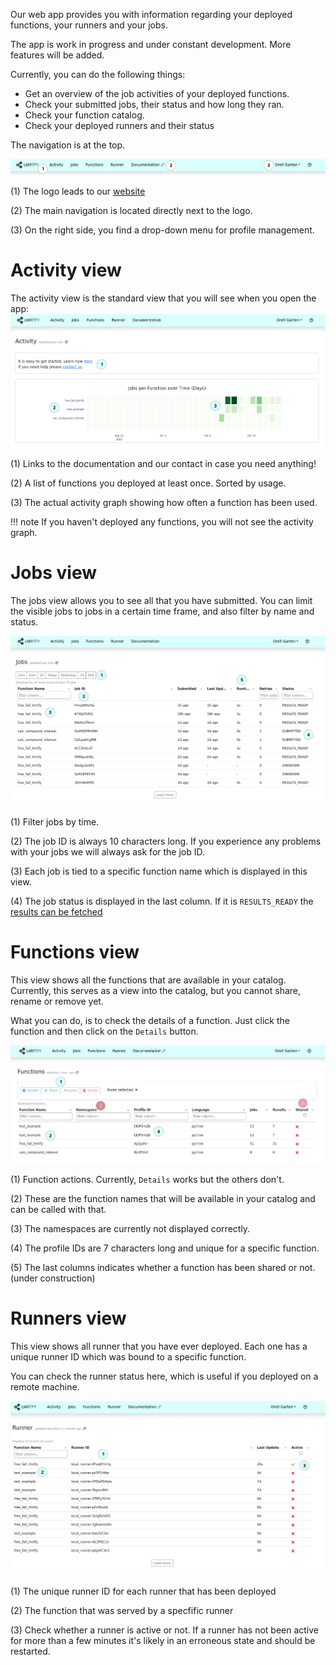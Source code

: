 Our web app provides you with information regarding your deployed functions, your runners and 
your jobs. 

The app is work in progress and under constant development. More features will be added. 

Currently, you can do the following things:

* Get an overview of the job activities of your deployed functions.
* Check your submitted jobs, their status and how long they ran.
* Check your function catalog. 
* Check your deployed runners and their status

The navigation is at the top.

![Navigation](../../images/app_nav_annotated.png)

(1) The logo leads to our [website](https://lmrt.fyi)

(2) The main navigation is located directly next to the logo. 

(3) On the right side, you find a drop-down menu for profile management.

# Activity view
The activity view is the standard view that you will see when you open the app:
![Activity](../../images/app_activity_annotated.png)


(1) Links to the documentation and our contact in case you need anything!

(2) A list of functions you deployed at least once. Sorted by usage.

(3) The actual activity graph showing how often a function has been used.

!!! note
    If you haven't deployed any functions, you will not see the activity graph.

# Jobs view
The jobs view allows you to see all that you have submitted. You can limit the visible jobs to jobs
in a certain time frame, and also filter by name and status.

![Jobs](../../images/app_jobs_annotated.png)

(1) Filter jobs by time.

(2) The job ID is always 10 characters long. If you experience any problems with your jobs we will
always ask for the job ID. 

(3) Each job is tied to a specific function name which is displayed in this view. 

(4)  The job status is displayed in the last column. If it is `RESULTS_READY` the [results can be 
fetched](../calling_functions/fetch_results.md)

# Functions view
This view shows all the functions that are available in your catalog. Currently, this serves as 
a view into the catalog, but you cannot share, rename or remove yet. 

What you can do, is to check the details of a function. Just click the function and then click on the
`Details` button.

![Functions](../../images/app_functions_annotated.png)

(1) Function actions. Currently, `Details` works but the others don't.

(2) These are the function names that will be available in your catalog and can be called with that. 

(3) The namespaces are currently not displayed correctly.

(4) The profile IDs are 7 characters long and unique for a specific function. 

(5) The last columns indicates whether a function has been shared or not. (under construction)

# Runners view
This view shows all runner that you have ever deployed. Each one has a unique runner ID which was 
bound to a specific function.

You can check the runner status here, which is useful if you deployed on a remote machine.

![Runners](../../images/app_runner_annotated.png)

(1) The unique runner ID for each runner that has been deployed

(2) The function that was served by a specfific runner

(3) Check whether a runner is active or not. If a runner has not been active for more than a few minutes
it's likely in an erroneous state and should be restarted.